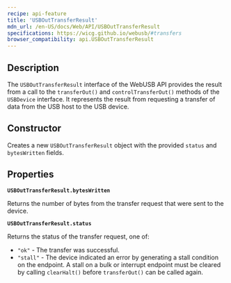 ```yaml
---
recipe: api-feature
title: 'USBOutTransferResult'
mdn_url: /en-US/docs/Web/API/USBOutTransferResult
specifications: https://wicg.github.io/webusb/#transfers
browser_compatibility: api.USBOutTransferResult
---
```


## Description

The `USBOutTransferResult` interface of the WebUSB API provides the result from a call to the `transferOut()` and `controlTransferOut()` methods of the `USBDevice` interface. It represents the result from requesting a transfer of data from the USB host to the USB device.

## Constructor

Creates a new `USBOutTransferResult` object with the provided `status` and `bytesWritten` fields.

## Properties

**`USBOutTransferResult.bytesWritten`**

Returns the number of bytes from the transfer request that were sent to the device.

**`USBOutTransferResult.status`**

Returns the status of the transfer request, one of:

* `"ok"` - The transfer was successful.
* `"stall"` - The device indicated an error by generating a stall condition on the endpoint. A stall on a bulk or interrupt endpoint must be cleared by calling `clearHalt()` before `transferOut()` can be called again.
